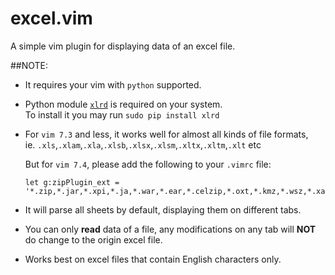 excel.vim  
=========

A simple vim plugin for displaying data of an excel file.  

##NOTE:
+ It requires your vim with `python` supported.
  
+ Python module [`xlrd`](https://github.com/python-excel/xlrd) is required on your system.   
  To install it you may run `sudo pip install xlrd`  
  
+ For `vim 7.3` and less, it works well for almost all kinds of file formats,   
  ie. `.xls`,`.xlam`,`.xla`,`.xlsb`,`.xlsx`,`.xlsm`,`.xltx`,`.xltm`,`.xlt` etc   

  But for `vim 7.4`, please add the following to your `.vimrc` file:
  ```
  let g:zipPlugin_ext = '*.zip,*.jar,*.xpi,*.ja,*.war,*.ear,*.celzip,*.oxt,*.kmz,*.wsz,*.xap,*.docx,*.docm,*.dotx,*.dotm,*.potx,*.potm,*.ppsx,*.ppsm,*.pptx,*.pptm,*.ppam,*.sldx,*.thmx,*.crtx,*.vdw,*.glox,*.gcsx,*.gqsx'
  ```
  
+ It will parse all sheets by default, displaying them on different tabs.
  
+ You can only __read__ data of a file, any modifications on any tab will __NOT__ do change to the origin excel file.
  
+ Works best on excel files that contain English characters only.  



